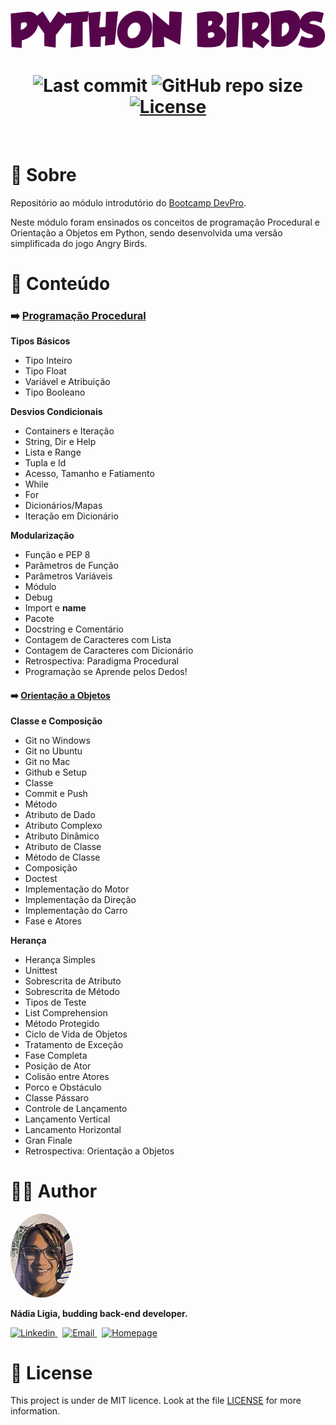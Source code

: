 <p align="center">
  <img src=".github/logo.png" alt="Python Birds">
</p>


<h1 align="center">
  <img alt="Last commit" src="https://img.shields.io/github/last-commit/nlnadialigia/python-birds?color=480032&logoColor=480032&style=flat-square"/>

<img alt="GitHub repo size" src="https://img.shields.io/github/repo-size/nlnadialigia/python-birds?color=480032&logoColor=480032&style=flat-square">
   

  <a href="./LICENSE.md">
  <img alt="License" src="https://img.shields.io/static/v1?label=license&message=MIT&color=480032&style=flat-square"/>
  </a>
</h1>
<br>

# 📌 Sobre

Repositório ao módulo introdutório do [Bootcamp DevPro](https://pythonpro.com.br/).

Neste módulo foram ensinados os conceitos de programação Procedural e Orientação a Objetos em Python, sendo desenvolvida uma versão simplificada do jogo Angry Birds.

# 📌 Conteúdo

### ➡️ [Programação Procedural](./paradigma-procedural)

**Tipos Básicos**
- Tipo Inteiro 
- Tipo Float 
- Variável e Atribuição 
- Tipo Booleano 

**Desvios Condicionais**
- Containers e Iteração
- String, Dir e Help 
- Lista e Range 
- Tupla e Id 
- Acesso, Tamanho e Fatiamento 
- While 
- For 
- Dicionários/Mapas 
- Iteração em Dicionário 

**Modularização**
- Função e PEP 8 
- Parâmetros de Função 
- Parâmetros Variáveis 
- Módulo 
- Debug 
- Import e __name__ 
- Pacote 
- Docstring e Comentário 
- Contagem de Caracteres com Lista 
- Contagem de Caracteres com Dicionário 
- Retrospectiva: Paradigma Procedural 
- Programação se Aprende pelos Dedos! 

#### ➡️ [Orientação a Objetos](./poo)

**Classe e Composição**
- Git no Windows 
- Git no Ubuntu 
- Git no Mac 
- Github e Setup 
- Classe 
- Commit e Push 
- Método 
- Atributo de Dado 
- Atributo Complexo 
- Atributo Dinâmico 
- Atributo de Classe 
- Método de Classe 
- Composição 
- Doctest 
- Implementação do Motor 
- Implementação da Direção 
- Implementação do Carro 
- Fase e Atores 

**Herança**
- Herança Simples 
- Unittest 
- Sobrescrita de Atributo 
- Sobrescrita de Método 
- Tipos de Teste 
- List Comprehension 
- Método Protegido 
- Ciclo de Vida de Objetos 
- Tratamento de Exceção 
- Fase Completa 
- Posição de Ator 
- Colisão entre Atores 
- Porco e Obstáculo 
- Classe Pássaro 
- Controle de Lançamento 
- Lançamento Vertical 
- Lancamento Horizontal 
- Gran Finale 
- Retrospectiva: Orientação a Objetos 

# 👩‍💼 Author
<img src=".github/picture.png" width="100px;" alt="Picture"/>
<p><b>Nádia Ligia, budding back-end developer.</b></p>
<a href="https://www.linkedin.com/in/nlnadialigia/">
  <img alt="Linkedin" src="https://img.shields.io/badge/-Linkedin -91091e?style=flat&logo=Linkedin&logoColor=white&link=https://www.linkedin.com/in/nlnadialigia/" />
</a>&nbsp;
<a href="mailto:nlnadialigia@gmail.com">
  <img alt="Email" src="https://img.shields.io/badge/-Email-91091e?style=flat&logo=Gmail&logoColor=white&link=mailto:nlnadialigia@gmail.com" />
</a>&nbsp;
<a href="https://www.nlnadialigia.com">
  <img alt="Homepage" src="https://img.shields.io/badge/-Homepage-91091e" />
</a>

<br>

# 📝 License

This project is under de MIT licence. Look at the file [LICENSE](./LICENSE) for more information.